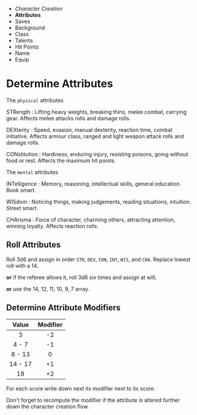 
<!-- .margin.compass -->
* _Character Creation_
* **Attributes**
* Saves
* Background
* Class
* Talents
* Hit Points
* Name
* Equip



# Determine Attributes

The `physical` attributes

STRength
: Lifting heavy weights, breaking thins, melee combat, carrying gear. Affects melee attacks rolls and damage rolls.

DEXterity
: Speed, evasion, manual dexterity, reaction time, combat initiative. Affects armour class, ranged and light weapon attack rolls and damage rolls.

CONstitution
: Hardiness, enduring injury, resisting poisons, going without food or rest. Affects the maximum hit points.

The `mental` attributes

INTelligence
: Memory, reasoning, intellectual skills, general education. Book smart.

WISdom
: Noticing things, making judgements, reading situations, intuition. Street smart.

CHArisma
: Force of character, charming others, attracting attention, winning loyalty. Affects reaction rolls.

## Roll Attributes

Roll 3d6 and assign in order `STR`, `DEX`, `CON`, `INT`, `WIS`, and `CHA`. Replace lowest roll with a 14.

**or** if the referee allows it, roll 3d6 six times and assign at will;

**or** use the 14, 12, 11, 10, 9, 7 array.

## Determine Attribute Modifiers

<!-- .third-left -->
| Value   | Modifier |
|:-------:|:--------:|
| 3       |       -2 |
| 4 - 7   |       -1 |
| 8 - 13  |        0 |
| 14 - 17 |       +1 |
| 18      |       +2 |

For each score write down next its modifier next to its score.

Don't forget to recompute the modifier if the attribute is altered further down the character creation flow.

